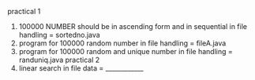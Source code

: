 practical 1
1) 100000 NUMBER should be in ascending form and in sequential in file handling = sortedno.java
2) program for 100000 random number in file handling                            = fileA.java
3) program for 100000 random and unique number in file handling                 = randuniq.java
practical 2
1) linear search in file data                                                   = ____________
